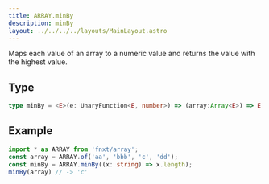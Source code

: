 ```yaml
---
title: ARRAY.minBy
description: minBy
layout: ../../../../layouts/MainLayout.astro
---
```


Maps each value of an array to a numeric value and returns the value with the highest value.

## Type
```ts
type minBy = <E>(e: UnaryFunction<E, number>) => (array:Array<E>) => E
```

## Example
```ts
import * as ARRAY from 'fnxt/array';
const array = ARRAY.of('aa', 'bbb', 'c', 'dd');
const minBy = ARRAY.minBy((x: string) => x.length);
minBy(array) // -> 'c'
```
 
